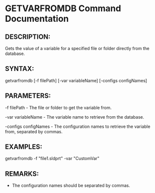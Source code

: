 # GETVARFROMDB Command Documentation

## DESCRIPTION:
Gets the value of a variable for a specified file or folder directly from the database.

## SYNTAX:
getvarfromdb [-f filePath] [-var variableName] [-configs configNames]

## PARAMETERS:
-f filePath - The file or folder to get the variable from.

-var variableName - The variable name to retrieve from the database.

-configs configNames - The configuration names to retrieve the variable from, separated by commas.

## EXAMPLES:
getvarfromdb -f "file1.sldprt" -var "CustomVar"

## REMARKS:
- The configuration names should be separated by commas.